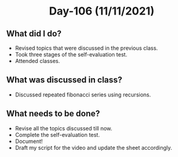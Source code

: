  <h1 align="center"> Day-106 (11/11/2021) </h1> 
 
 ## What did I do? 
 - Revised topics that were discussed in the previous class.
 - Took three stages of the self-evaluation test.
 - Attended classes.
 
 ## What was discussed in class?
 - Discussed repeated fibonacci series using recursions.
 
 ## What needs to be done?
 - Revise all the topics discussed till now.
 - Complete the self-evaluation test.
 - Document!
 - Draft my script for the video and update the sheet accordingly.
